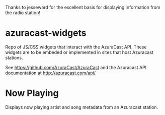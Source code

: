Thanks to jesseward for the excellent basis for displaying information from the radio station!

# azuracast-widgets
Repo of JS/CSS widgets that interact with the AzuraCast API. These widgets are to be embeded or implemented in sites that host Azuracast stations.

See https://github.com/AzuraCast/AzuraCast and the Azuracast API documentation at http://azuracast.com/api/

Now Playing
===========

Displays now playing artist and song metadata from an Azuracast station.
